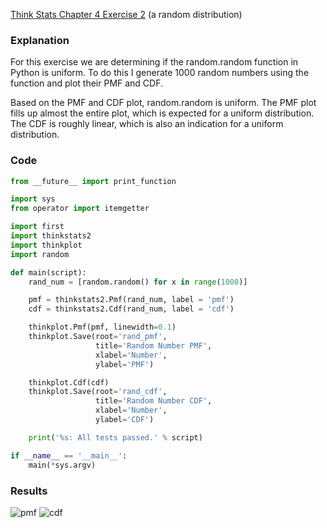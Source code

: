 [Think Stats Chapter 4 Exercise 2](http://greenteapress.com/thinkstats2/html/thinkstats2005.html#toc41) (a random distribution)

### Explanation ###

For this exercise we are determining if the random.random function in Python is uniform. To do this I generate 1000 random numbers using the function and plot their PMF and CDF.

Based on the PMF and CDF plot, random.random is uniform. The PMF plot fills up almost the entire plot, which is expected for a uniform distribution. The CDF is roughly linear, which is also an indication for a uniform distribution.

### Code ###

```python
from __future__ import print_function

import sys
from operator import itemgetter

import first
import thinkstats2
import thinkplot
import random

def main(script):
    rand_num = [random.random() for x in range(1000)]

    pmf = thinkstats2.Pmf(rand_num, label = 'pmf')
    cdf = thinkstats2.Cdf(rand_num, label = 'cdf')

    thinkplot.Pmf(pmf, linewidth=0.1)
    thinkplot.Save(root='rand_pmf',
                   title='Random Number PMF',
                   xlabel='Number',
                   ylabel='PMF')

    thinkplot.Cdf(cdf)
    thinkplot.Save(root='rand_cdf',
                   title='Random Number CDF',
                   xlabel='Number',
                   ylabel='CDF')

    print('%s: All tests passed.' % script)

if __name__ == '__main__':
    main(*sys.argv)
```

### Results ###
![pmf](https://cloud.githubusercontent.com/assets/18509634/16541887/ee20e5a6-4046-11e6-908e-13bce3fc9e8f.jpg)
![cdf](https://cloud.githubusercontent.com/assets/18509634/16541888/f22b292c-4046-11e6-888e-03a308751bbc.jpg)
